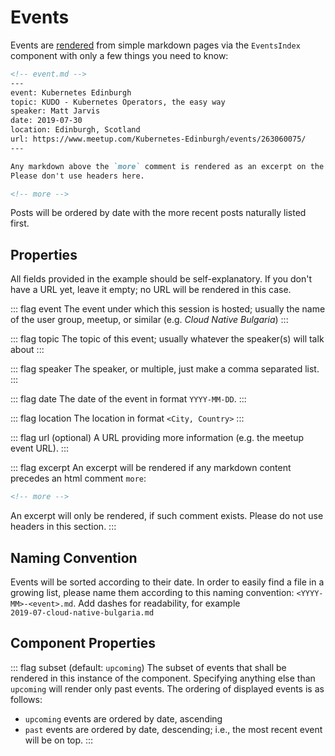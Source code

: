 # Events

Events are [rendered](../community/events.md) from simple markdown pages via the `EventsIndex` component with only a few things you need to know:

```markdown
<!-- event.md -->
---
event: Kubernetes Edinburgh
topic: KUDO - Kubernetes Operators, the easy way
speaker: Matt Jarvis
date: 2019-07-30
location: Edinburgh, Scotland
url: https://www.meetup.com/Kubernetes-Edinburgh/events/263060075/
---

Any markdown above the `more` comment is rendered as an excerpt on the events page.
Please don't use headers here.

<!-- more -->
```

Posts will be ordered by date with the more recent posts naturally listed first.

## Properties

All fields provided in the example should be self-explanatory. If you don't have a URL yet, leave it empty; no URL will be rendered in this case.

::: flag event
The event under which this session is hosted; usually the name of the user group, meetup, or similar (e.g. _Cloud Native Bulgaria_)
:::

::: flag topic
The topic of this event; usually whatever the speaker(s) will talk about
:::

::: flag speaker
The speaker, or multiple, just make a comma separated list.
:::

::: flag date
The date of the event in format `YYYY-MM-DD`.
:::

::: flag location
The location in format `<City, Country>`
:::

::: flag url
(optional) A URL providing more information (e.g. the meetup event URL).
:::

::: flag excerpt
An excerpt will be rendered if any markdown content precedes an html comment `more`:
```markdown
<!-- more -->
```
An excerpt will only be rendered, if such comment exists. Please do not use headers in this section.
:::

## Naming Convention

Events will be sorted according to their date. In order to easily find a file in a growing list, please name them according to this naming convention: `<YYYY-MM>-<event>.md`. Add dashes for readability, for example  
`2019-07-cloud-native-bulgaria.md`

## Component Properties

::: flag subset
(default: `upcoming`) The subset of events that shall be rendered in this instance of the component. Specifying anything else than `upcoming` will render only past events. The ordering of displayed events is as follows:
* `upcoming` events are ordered by date, ascending
* `past` events are ordered by date, descending; i.e., the most recent event will be on top.
:::
